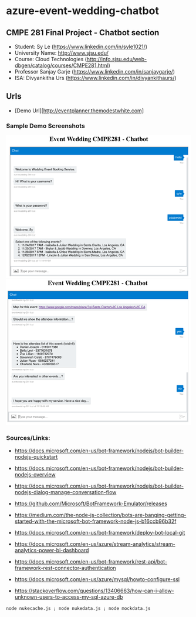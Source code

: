 # azure-event-wedding-chatbot
## CMPE 281 Final Project - Chatbot section
- Student: Sy Le (https://www.linkedin.com/in/syle1021/)
- University Name: http://www.sjsu.edu/
- Course: Cloud Technologies (http://info.sjsu.edu/web-dbgen/catalog/courses/CMPE281.html)
- Professor Sanjay Garje (https://www.linkedin.com/in/sanjaygarje/)
- ISA: Divyankitha Urs (https://www.linkedin.com/in/divyankithaurs/)



## Urls
- [Demo Url][http://eventplanner.themodestwhite.com]

### Sample Demo Screenshots
![alt text](./images/1.png "Sample Screenshot")
![alt text](./images/2.png "Sample Screenshot")





### Sources/Links:
- https://docs.microsoft.com/en-us/bot-framework/nodejs/bot-builder-nodejs-quickstart
- https://docs.microsoft.com/en-us/bot-framework/nodejs/bot-builder-nodejs-overview
- https://docs.microsoft.com/en-us/bot-framework/nodejs/bot-builder-nodejs-dialog-manage-conversation-flow
- https://github.com/Microsoft/BotFramework-Emulator/releases
- https://medium.com/the-node-js-collection/bots-are-banging-getting-started-with-the-microsoft-bot-framework-node-js-b16ccb96b32f
- https://docs.microsoft.com/en-us/bot-framework/deploy-bot-local-git

- https://docs.microsoft.com/en-us/azure/stream-analytics/stream-analytics-power-bi-dashboard
- https://docs.microsoft.com/en-us/bot-framework/rest-api/bot-framework-rest-connector-authentication



- https://docs.microsoft.com/en-us/azure/mysql/howto-configure-ssl
- https://stackoverflow.com/questions/13406663/how-can-i-allow-unknown-users-to-access-my-sql-azure-db

```
node nukecache.js ; node nukedata.js ; node mockdata.js
```
